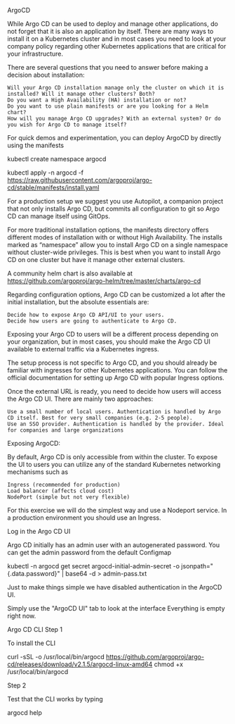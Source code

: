 ArgoCD

While Argo CD can be used to deploy and manage other applications, do not forget that it is also an application by itself. There are many ways to install it on a Kubernetes cluster and in most cases you need to look at your company policy regarding other Kubernetes applications that are critical for your infrastructure.

There are several questions that you need to answer before making a decision about installation:

    Will your Argo CD installation manage only the cluster on which it is installed? Will it manage other clusters? Both?
    Do you want a High Availability (HA) installation or not?
    Do you want to use plain manifests or are you looking for a Helm chart?
    How will you manage Argo CD upgrades? With an external system? Or do you wish for Argo CD to manage itself?


For quick demos and experimentation, you can deploy ArgoCD by directly using the manifests

kubectl create namespace argocd

kubectl apply -n argocd -f https://raw.githubusercontent.com/argoproj/argo-cd/stable/manifests/install.yaml

For a production setup we suggest you use Autopilot, a companion project that not only installs Argo CD, but commits all configuration to git so Argo CD can manage itself using GitOps.

For more traditional installation options, the manifests directory offers different modes of installation with or without High Availability. The installs marked as “namespace” allow you to install Argo CD on a single namespace without cluster-wide privileges. This is best when you want to install Argo CD on one cluster but have it manage other external clusters.

A community helm chart is also available at https://github.com/argoproj/argo-helm/tree/master/charts/argo-cd

Regarding configuration options, Argo CD can be customized a lot after the initial installation, but the absolute essentials are:

    Decide how to expose Argo CD API/UI to your users.
    Decide how users are going to authenticate to Argo CD.


Exposing your Argo CD to users will be a different process depending on your organization, but in most cases, you should make the Argo CD UI available to external traffic via a Kubernetes ingress.

The setup process is not specific to Argo CD, and you should already be familiar with ingresses for other Kubernetes applications. You can follow the official documentation for setting up Argo CD with popular Ingress options.

Once the external URL is ready, you need to decide how users will access the Argo CD UI. There are mainly two approaches:

    Use a small number of local users. Authentication is handled by Argo CD itself. Best for very small companies (e.g. 2-5 people).
    Use an SSO provider. Authentication is handled by the provider. Ideal for companies and large organizations


Exposing ArgoCD:

By default, Argo CD is only accessible from within the cluster. To expose the UI to users you can utilize any of the standard Kubernetes networking mechanisms such as

    Ingress (recommended for production)
    Load balancer (affects cloud cost)
    NodePort (simple but not very flexible)

For this exercise we will do the simplest way and use a Nodeport service. In a production environment you should use an Ingress.


Log in the Argo CD UI

Argo CD initially has an admin user with an autogenerated password. You can get the admin password from the default Configmap

kubectl -n argocd get secret argocd-initial-admin-secret -o jsonpath="{.data.password}" | base64 -d > admin-pass.txt

Just to make things simple we have disabled authentication in the ArgoCD UI.

Simply use the "ArgoCD UI" tab to look at the interface Everything is empty right now.


Argo CD CLI
Step 1

To install the CLI

curl -sSL -o /usr/local/bin/argocd https://github.com/argoproj/argo-cd/releases/download/v2.1.5/argocd-linux-amd64
chmod +x /usr/local/bin/argocd

Step 2

Test that the CLI works by typing

argocd help

